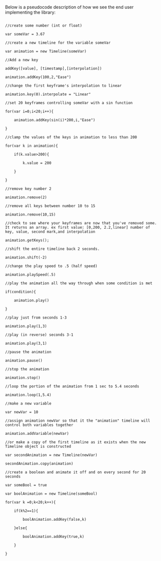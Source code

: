 Below is a pseudocode description of how we see the end user implementing the library:
<pre><code>
//create some number (int or float)

var someVar = 3.67

//create a new timeline for the variable someVar

var animation = new Timeline(someVar)

//Add a new key 

addKey([value], [timestamp],[interpolation])

animation.addKey(100,2,"Ease")

//change the first keyframe's interpolation to linear

animation.key(0).interpolate = "Linear"

//set 20 keyframes controlling someVar with a sin function

for(var i=0;i<20;i++){

	animation.addKey(sin(i)*200,i,"Ease")

}

//clamp the values of the keys in animation to less than 200

for(var k in animation){

	if(k.value>200){

		k.value = 200

	}

}

//remove key number 2

animation.remove(2)

//remove all keys between number 10 to 15

animation.remove(10,15)

//check to see where your keyframes are now that you've removed some. It returns an array. ex first value: [0,200, 2.2,linear] number of key, value, second mark,and interpolation

animation.getKeys();

//shift the entire timeline back 2 seconds.

animation.shift(-2)

//change the play speed to .5 (half speed)

animation.playSpeed(.5)

//play the animation all the way through when some condition is met

if(condition){

	animation.play()

}

//play just from seconds 1-3

animation.play(1,3)

//play (in reverse) seconds 3-1

animation.play(3,1)

//pause the animation

animation.pause()

//stop the animation

animation.stop()

//loop the portion of the animation from 1 sec to 5.4 seconds

animation.loop(1,5.4)

//make a new variable

var newVar = 10

//assign animation newVar so that it the "animation" timeline will control both variables together

animation.addVariable(newVar)

//or make a copy of the first timeline as it exists when the new Timeline object is constructed

var secondAnimation = new Timeline(newVar)

secondAnimation.copy(animation)

//create a boolean and animate it off and on every second for 20 seconds

var someBool = true

var boolAnimation = new Timeline(someBool)

for(var k =0;k<20;k++){

	if(k%2==1){

		boolAnimation.addKey(false,k)

	}else{

		boolAnimation.addKey(true,k)

	}

}
</code></pre>

